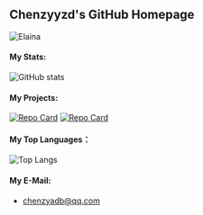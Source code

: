 ## Chenzyyzd's GitHub Homepage
![Elaina](https://github.com/chenzyyzd/chenzyyzd/blob/main/images/elaina.gif)  
#### My Stats:
![GitHub stats](https://github-readme-stats.vercel.app/api?username=chenzyyzd)  
#### My Projects:
[![Repo Card](https://github-readme-stats.vercel.app/api/pin/?username=chenzyyzd&repo=CuprumTurbo-Scheduler)](https://github.com/chenzyyzd/CuprumTurbo-Scheduler)
[![Repo Card](https://github-readme-stats.vercel.app/api/pin/?username=chenzyyzd&repo=cuJson)](https://github.com/chenzyyzd/cuJson)  
#### My Top Languages：
![Top Langs](https://github-readme-stats.vercel.app/api/top-langs/?username=chenzyyzd)
#### My E-Mail:
- chenzyadb@qq.com
